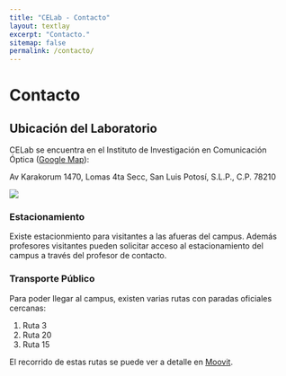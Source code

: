 ```yaml
---
title: "CELab - Contacto"
layout: textlay
excerpt: "Contacto."
sitemap: false
permalink: /contacto/
---
```


# Contacto

## Ubicación del Laboratorio

CELab se encuentra en el Instituto de Investigación en Comunicación Óptica ([Google Map](https://goo.gl/maps/cQFu47zu3d2UtgKEA)):

Av Karakorum 1470,
Lomas 4ta Secc,
San Luis Potosí,
S.L.P.,
C.P. 78210

<img class="imgcontacto" src="{{ site.url }}{{ site.baseurl }}/images/contactpic/mapa.png">


### Estacionamiento

Existe estacionmiento para visitantes a las afueras del campus. Además profesores visitantes pueden solicitar acceso al estacionamiento del campus a través del profesor de contacto.

### Transporte Público
Para poder llegar al campus, existen varias rutas con paradas oficiales cercanas:

1. Ruta 3
2. Ruta 20
3. Ruta 15

El recorrido de estas rutas se puede ver a detalle en [Moovit](https://moovitapp.com/index/es-419/transporte_p%C3%BAblico-San_Luis_Potos%C3%AD-3742).
